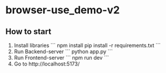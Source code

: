 # browser-use_demo-v2

## How to start
1. Install libraries
\`\`\`
npm install
pip install -r requirements.txt
\`\`\`
2. Run Backend-server
\`\`\`
python app.py
\`\`\`
3. Run Frontend-server
\`\`\`
npm run dev
\`\`\`
4. Go to http://localhost:5173/
